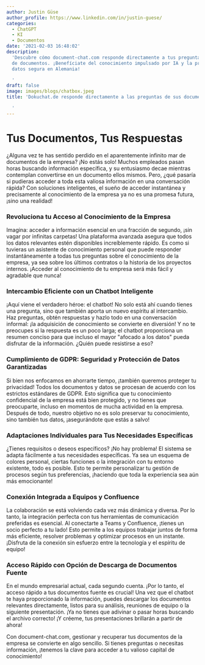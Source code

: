 ```yaml
---
author: Justin Güse
author_profile: https://www.linkedin.com/in/justin-guese/
categories:
  - ChatGPT
  - KI
  - Documentos
date: '2021-02-03 16:48:02'
description:
  'Descubre cómo document-chat.com responde directamente a tus preguntas a partir
  de documentos. ¡Benefíciate del conocimiento impulsado por IA y la protección de
  datos segura en Alemania!

  '
draft: false
image: images/blogs/chatbox.jpeg
title: 'Dokuchat.de responde directamente a las preguntas de sus documentos.

  '
---
```


# Tus Documentos, Tus Respuestas

¿Alguna vez te has sentido perdido en el aparentemente infinito mar de documentos de la empresa? ¡No estás solo! Muchos empleados pasan horas buscando información específica, y su entusiasmo decae mientras contemplan convertirse en un documento ellos mismos. Pero, ¿qué pasaría si pudieras acceder a toda esta valiosa información en una conversación rápida? Con soluciones inteligentes, el sueño de acceder instantánea y precisamente al conocimiento de la empresa ya no es una promesa futura, ¡sino una realidad!

### Revoluciona tu Acceso al Conocimiento de la Empresa

Imagina: acceder a información esencial en una fracción de segundo, ¡sin vagar por infinitas carpetas! Una plataforma avanzada asegura que todos los datos relevantes estén disponibles increíblemente rápido. Es como si tuvieras un asistente de conocimiento personal que puede responder instantáneamente a todas tus preguntas sobre el conocimiento de la empresa, ya sea sobre los últimos contratos o la historia de los proyectos internos. ¡Acceder al conocimiento de tu empresa será más fácil y agradable que nunca!

### Intercambio Eficiente con un Chatbot Inteligente

¡Aquí viene el verdadero héroe: el chatbot! No solo está ahí cuando tienes una pregunta, sino que también aporta un nuevo espíritu al intercambio. Haz preguntas, obtén respuestas y hazlo todo en una conversación informal: ¡la adquisición de conocimiento se convierte en diversión! Y no te preocupes si la respuesta es un poco larga; el chatbot proporciona un resumen conciso para que incluso el mayor "afocado a los datos" pueda disfrutar de la información. ¿Quién puede resistirse a eso?

### Cumplimiento de GDPR: Seguridad y Protección de Datos Garantizadas

Si bien nos enfocamos en ahorrarte tiempo, ¡también queremos proteger tu privacidad! Todos los documentos y datos se procesan de acuerdo con los estrictos estándares de GDPR. Esto significa que tu conocimiento confidencial de la empresa está bien protegido, y no tienes que preocuparte, incluso en momentos de mucha actividad en la empresa. Después de todo, nuestro objetivo no es solo preservar tu conocimiento, sino también tus datos, ¡asegurándote que estás a salvo!

### Adaptaciones Individuales para Tus Necesidades Específicas

¿Tienes requisitos o deseos específicos? ¡No hay problema! El sistema se adapta fácilmente a tus necesidades específicas. Ya sea un esquema de colores personal, ciertas funciones o la integración con tu entorno existente, todo es posible. Esto te permite personalizar tu gestión de procesos según tus preferencias, ¡haciendo que toda la experiencia sea aún más emocionante!

### Conexión Integrada a Equipos y Confluence

La colaboración se está volviendo cada vez más dinámica y diversa. Por lo tanto, la integración perfecta con tus herramientas de comunicación preferidas es esencial. Al conectarte a Teams y Confluence, ¡tienes un socio perfecto a tu lado! Esto permite a los equipos trabajar juntos de forma más eficiente, resolver problemas y optimizar procesos en un instante. ¡Disfruta de la conexión sin esfuerzo entre la tecnología y el espíritu de equipo!

### Acceso Rápido con Opción de Descarga de Documentos Fuente

En el mundo empresarial actual, cada segundo cuenta. ¡Por lo tanto, el acceso rápido a tus documentos fuente es crucial! Una vez que el chatbot te haya proporcionado la información, puedes descargar los documentos relevantes directamente, listos para su análisis, reuniones de equipo o la siguiente presentación. ¡Ya no tienes que adivinar o pasar horas buscando el archivo correcto! ¡Y créeme, tus presentaciones brillarán a partir de ahora!

Con document-chat.com, gestionar y recuperar tus documentos de la empresa se convierte en algo sencillo. Si tienes preguntas o necesitas información, ¡tenemos la clave para acceder a tu valioso capital de conocimiento!
